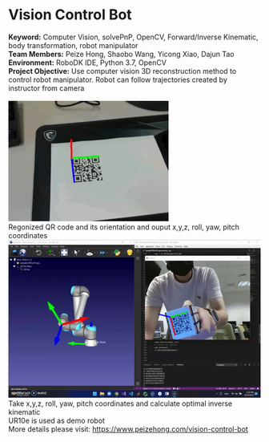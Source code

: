 # Vision Control Bot<br />
**Keyword:** Computer Vision, solvePnP, OpenCV, Forward/Inverse Kinematic, body transformation, robot manipulator<br />
**Team Members:** Peize Hong, Shaobo Wang, Yicong Xiao, Dajun Tao<br />
**Environment:** RoboDK IDE, Python 3.7, OpenCV <br />
**Project Objective:** Use computer vision 3D reconstruction method to control robot manipulator. Robot can follow trajectories created by instructor from camera<br />
<br />
![QR code orientation detection](Demo_Videos/output.gif)<br />
Regonized QR code and its orientation and ouput x,y,z, roll, yaw, pitch coordinates<br />
![](Demo_Videos/final_demo.gif)<br />
Take x,y,z, roll, yaw, pitch coordinates and calculate optimal inverse kinematic<br />
UR10e is used as demo robot<br />
More details please visit: https://www.peizehong.com/vision-control-bot
